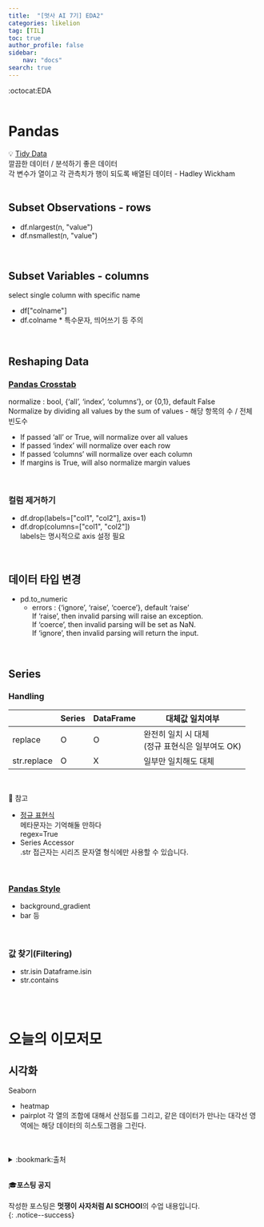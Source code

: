 ```yaml
---
title:  "[멋사 AI 7기] EDA2"
categories: likelion
tag: [TIL]
toc: true
author_profile: false
sidebar:
    nav: "docs"
search: true
---
```


:octocat:EDA<br>
<br>

# Pandas

:bulb: [Tidy Data](https://vita.had.co.nz/papers/tidy-data.pdf)<br>
깔끔한 데이터 / 분석하기 좋은 데이터<br>
각 변수가 열이고 각 관측치가 행이 되도록 배열된 데이터 - Hadley Wickham<br>
<br>

## Subset Observations - rows
- df.nlargest(n, "value")
- df.nsmallest(n, "value")<br>
<br>

## Subset Variables - columns
select single column with specific name
- df["colname"]<br>
- df.colname    * 특수문자, 띄어쓰기 등 주의<br>
<br>

## Reshaping Data

### [Pandas Crosstab](https://pandas.pydata.org/docs/reference/api/pandas.crosstab.html)
normalize : bool, {‘all’, ‘index’, ‘columns’}, or {0,1}, default False<br>
Normalize by dividing all values by the sum of values - 해당 항목의 수 / 전체 빈도수<br>
- If passed ‘all’ or True, will normalize over all values
- If passed ‘index’ will normalize over each row
- If passed ‘columns’ will normalize over each column
- If margins is True, will also normalize margin values<br>
<br>

### 컬럼 제거하기
- df.drop(labels=["col1", "col2"], axis=1)<br>
- df.drop(columns=["col1", "col2"])<br>
labels는 명시적으로 axis 설정 필요<br>
<br>

## 데이터 타입 변경
- pd.to_numeric
	- errors : {‘ignore’, ‘raise’, ‘coerce’}, default ‘raise’<br>
	If ‘raise’, then invalid parsing will raise an exception.<br>
	If ‘coerce’, then invalid parsing will be set as NaN.<Br>
	If ‘ignore’, then invalid parsing will return the input.<br>
<br>

## Series

### Handling

||Series|DataFrame|대체값 일치여부|
|---|---|---|---|
|replace|O|O|완전히 일치 시 대체 <br> (정규 표현식은 일부여도 OK)|
|str.replace|O|X|일부만 일치해도 대체|
<br>

:pushpin: 참고<br>
- [정규 표현식](https://ko.wikipedia.org/wiki/%EC%A0%95%EA%B7%9C_%ED%91%9C%ED%98%84%EC%8B%9D)<br>
메타문자는 기억해둘 만하다<br>
regex=True<br>
- Series Accessor<br>
.str 접근자는 시리즈 문자열 형식에만 사용할 수 있습니다.<br>
<br>

### [Pandas Style](https://pandas.pydata.org/docs/reference/style.html)
- background_gradient
- bar 등<br>
<br>

### 값 찾기(Filtering)
- str.isin    Dataframe.isin
- str.contains<br>
<br>
<br>

# 오늘의 이모저모

## 시각화
Seaborn
- heatmap
- pairplot
각 열의 조합에 대해서 산점도를 그리고, 같은 데이터가 만나는 대각선 영역에는 해당 데이터의 히스토그램을 그린다.<br>
<br>
<br>

<details>
<summary>:bookmark:출처</summary>

- Tidy Data<br>
https://vita.had.co.nz/papers/tidy-data.pdf<br>
- Pandas Cheat Sheet<br>
https://pandas.pydata.org/Pandas_Cheat_Sheet.pdf<br>
- Pandas Crosstab<br>
https://pandas.pydata.org/docs/reference/api/pandas.crosstab.html<br>
- 정규 표현식<br>
https://ko.wikipedia.org/wiki/%EC%A0%95%EA%B7%9C_%ED%91%9C%ED%98%84%EC%8B%9D<br>
- Pandas Style<br>
https://pandas.pydata.org/docs/reference/style.html<br>
- pairplot<br>
https://velog.io/@addison/%EB%8D%B0%EC%9D%B4%ED%84%B0-%EB%B6%84%EC%84%9D-3-7-%ED%83%90%EC%83%89%EC%A0%81-%EB%8D%B0%EC%9D%B4%ED%84%B0-%EB%B6%84%EC%84%9D-%EC%83%81%EA%B4%80%EA%B4%80%EA%B3%84-%EB%B6%84%EC%84%9D<br>
</details>
<br>


:mortar_board:**포스팅 공지** <br><br>
작성한 포스팅은 **멋쟁이 사자처럼 AI SCHOOl**의 수업 내용입니다.<br>
{: .notice--success}








